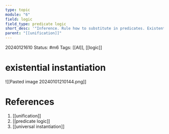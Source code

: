 ```yaml
---
type: topic
module: "6"
field: logic
field_type: predicate logic
short_desc: '"Inference. Rule how to substitute in predicates. Existential quantifier E."'
parent: "[[unification]]"
---
```


20240121610
Status: #m6
Tags: [[AI]], [[logic]]

# existential instantiation


![[Pasted image 20240101210144.png]]


# References

1. [[unification]]
2. [[predicate logic]]
3. [[universal instantiation]]
